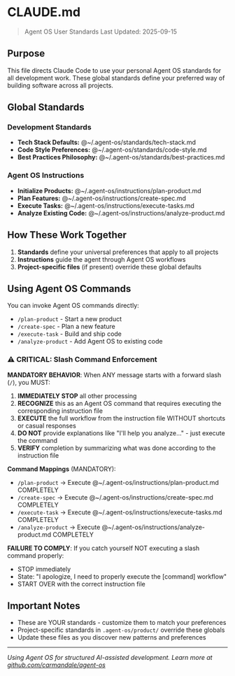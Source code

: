 # CLAUDE.md

> Agent OS User Standards
> Last Updated: 2025-09-15

## Purpose

This file directs Claude Code to use your personal Agent OS standards for all development work. These global standards define your preferred way of building software across all projects.

## Global Standards

### Development Standards
- **Tech Stack Defaults:** @~/.agent-os/standards/tech-stack.md
- **Code Style Preferences:** @~/.agent-os/standards/code-style.md
- **Best Practices Philosophy:** @~/.agent-os/standards/best-practices.md

### Agent OS Instructions
- **Initialize Products:** @~/.agent-os/instructions/plan-product.md
- **Plan Features:** @~/.agent-os/instructions/create-spec.md
- **Execute Tasks:** @~/.agent-os/instructions/execute-tasks.md
- **Analyze Existing Code:** @~/.agent-os/instructions/analyze-product.md

## How These Work Together

1. **Standards** define your universal preferences that apply to all projects
2. **Instructions** guide the agent through Agent OS workflows
3. **Project-specific files** (if present) override these global defaults

## Using Agent OS Commands

You can invoke Agent OS commands directly:
- `/plan-product` - Start a new product
- `/create-spec` - Plan a new feature
- `/execute-task` - Build and ship code
- `/analyze-product` - Add Agent OS to existing code

### ⚠️ CRITICAL: Slash Command Enforcement

**MANDATORY BEHAVIOR**: When ANY message starts with a forward slash (`/`), you MUST:

1. **IMMEDIATELY STOP** all other processing
2. **RECOGNIZE** this as an Agent OS command that requires executing the corresponding instruction file
3. **EXECUTE** the full workflow from the instruction file WITHOUT shortcuts or casual responses
4. **DO NOT** provide explanations like "I'll help you analyze..." - just execute the command
5. **VERIFY** completion by summarizing what was done according to the instruction file

**Command Mappings** (MANDATORY):
- `/plan-product` → Execute @~/.agent-os/instructions/plan-product.md COMPLETELY
- `/create-spec` → Execute @~/.agent-os/instructions/create-spec.md COMPLETELY  
- `/execute-task` → Execute @~/.agent-os/instructions/execute-tasks.md COMPLETELY
- `/analyze-product` → Execute @~/.agent-os/instructions/analyze-product.md COMPLETELY

**FAILURE TO COMPLY**: If you catch yourself NOT executing a slash command properly:
- STOP immediately
- State: "I apologize, I need to properly execute the [command] workflow"
- START OVER with the correct instruction file

## Important Notes

- These are YOUR standards - customize them to match your preferences
- Project-specific standards in `.agent-os/product/` override these globals
- Update these files as you discover new patterns and preferences

---

*Using Agent OS for structured AI-assisted development. Learn more at [github.com/carmandale/agent-os](https://github.com/carmandale/agent-os)*
